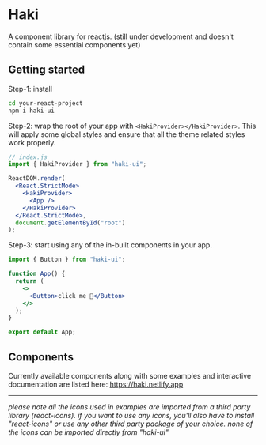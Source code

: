 # Haki

A component library for reactjs. (still under development and doesn't contain some essential components yet)

## Getting started

Step-1: install

```bash
cd your-react-project
npm i haki-ui
```

Step-2: wrap the root of your app with `<HakiProvider></HakiProvider>`. This will apply some global styles and ensure that all the theme related styles work properly.

```jsx
// index.js
import { HakiProvider } from "haki-ui";

ReactDOM.render(
  <React.StrictMode>
    <HakiProvider>
      <App />
    </HakiProvider>
  </React.StrictMode>,
  document.getElementById("root")
);
```

Step-3: start using any of the in-built components in your app.

```jsx
import { Button } from "haki-ui";

function App() {
  return (
    <>
      <Button>click me 👀</Button>
    </>
  );
}

export default App;
```

## Components

Currently available components along with some examples and interactive documentation are listed here: https://haki.netlify.app

---

_please note all the icons used in examples are imported from a third party library (react-icons). if you want to use any icons, you'll also have to install "react-icons" or use any other third party package of your choice. none of the icons can be imported directly from "haki-ui"_
